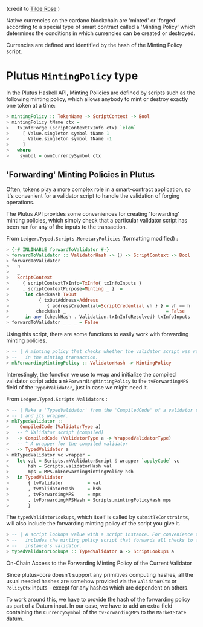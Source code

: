 (credit to [Tilde Rose](https://mlabs.slab.com/users/ayej0o73)  )



Native currencies on the cardano blockchain are 'minted' or 'forged' according to a special type of smart contract called a 'Minting Policy' which determines the conditions in which currencies can be created or destroyed.

Currencies are defined and identified by the hash of the Minting Policy script.



# Plutus  `MintingPolicy` type



In the Plutus Haskell API, Minting Policies are defined by scripts such as the following minting policy,  which allows anybody to mint or destroy exactly one token at a time:



```haskell
> mintingPolicy :: TokenName -> ScriptContext -> Bool
> mintingPolicy tName ctx = 
>   txInfoForge (scriptContextTxInfo ctx) `elem`
>     [ Value.singleton symbol tName 1
>     , Value.singleton symbol tName -1
>     ]
>   where 
>    symbol = ownCurrencySymbol ctx
```

## 'Forwarding' Minting Policies in Plutus



Often, tokens play a more complex role in a smart-contract application, so it's convenient for a validator  script to handle the validation of forging operations.

The Plutus API provides some conveniences for creating 'forwarding' minting policies, which simply check that a particular validator script has been run for any of the inputs to the transaction.

From `Ledger.Typed.Scripts.MonetaryPolicies` (formatting modified) :

```haskell
> {-# INLINABLE forwardToValidator #-}
> forwardToValidator :: ValidatorHash -> () -> ScriptContext -> Bool
> forwardToValidator 
>   h
>   _
>   ScriptContext
>     { scriptContextTxInfo=TxInfo{ txInfoInputs }
>     , scriptContextPurpose=Minting _ }  =
>      let checkHash TxOut 
>           { txOutAddress=Address
>              { addressCredential=ScriptCredential vh } } = vh == h
>          checkHash _                                     = False
>      in any (checkHash . Validation.txInInfoResolved) txInfoInputs
> forwardToValidator _ _ _ = False
```

Using this script, there are some functions to easily work with forwarding minting policies.

```haskell
> -- | A minting policy that checks whether the validator script was run
> --   in the minting transaction.
> mkForwardingMintingPolicy :: ValidatorHash -> MintingPolicy
```

Interestingly, the function we use to wrap and initialize the compiled validator script  adds a `mkForwardingMintingPolicy` to the `tvForwardingMPS` field of the `TypedValidator`, just in  case we might need it.

From `Ledger.Typed.Scripts.Validators` :

```haskell
> -- | Make a 'TypedValidator' from the 'CompiledCode' of a validator script 
> -- | and its wrapper.
> mkTypedValidator ::
>    CompiledCode (ValidatorType a)
>   -- ^ Validator script (compiled)
>   -> CompiledCode (ValidatorType a -> WrappedValidatorType)
>   -- ^ A wrapper for the compiled validator
>   -> TypedValidator a
> mkTypedValidator vc wrapper =
>   let val = Scripts.mkValidatorScript $ wrapper `applyCode` vc
>       hsh = Scripts.validatorHash val
>       mps = MPS.mkForwardingMintingPolicy hsh
>   in TypedValidator
>       { tvValidator         = val
>       , tvValidatorHash     = hsh
>       , tvForwardingMPS     = mps
>       , tvForwardingMPSHash = Scripts.mintingPolicyHash mps
>       }
```

The `typedValidatorLookups`, which itself is called by `submitTxConstraints`, will also include the forwarding minting policy of the script you give it.

```haskell
> -- | A script lookups value with a script instance. For convenience this also
> --   includes the minting policy script that forwards all checks to the
> --   instance's validator.
> typedValidatorLookups :: TypedValidator a -> ScriptLookups a
```

On-Chain Access to the Forwarding Minting Policy of the Current Validator



Since plutus-core doesn't support any primitives computing hashes, all the usual needed hashes are somehow provided via the `ValidatorCtx` or `PolicyCtx` inputs - except for any hashes which are dependent on others.

To work around this, we have to provide the hash of the forwarding policy as part of a Datum input.  In our case, we have to add an extra field containing the  `CurrencySymbol` of the `tvForwardingMPS` to the `MarketState` datum.

